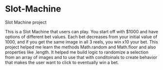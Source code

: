 # Slot-Machine
Slot Machine project

This is a Slot Machine that users can play. You start off with $1000 and have options of different bet values. Each bet decreases from your initial value of 1000, and if you get the same image in all 3 reels, you win x10 your bet. This project helped me learn the methods Math.random and Math.floor and also properties like .length. It helped me build logic to randomize a selection from an array of images and to use that with conditoinals to create behavior that makes the user want to click to eventually win a bet.
